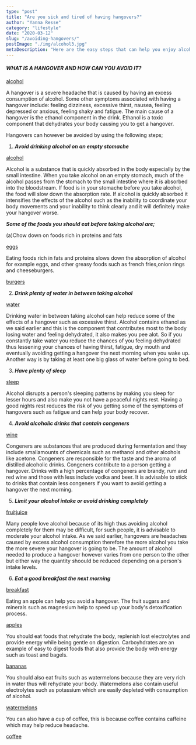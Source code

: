 ```yaml
---
type: "post"
title: "Are you sick and tired of having hangovers?"
author: "Yanna Resse"
category: "lifestyle"
date: "2020-03-12"
slug: "/avoiding-hangovers/"
postImage: "./img/alcohol3.jpg"
metaDescription: "Here are the easy steps that can help you enjoy alcoholic drinks without getting a hangover"
---
```


#### _**WHAT IS A HANGOVER AND HOW CAN YOU AVOID IT?**_

[alcohol ](./img/alcohol1.jpg)

A hangover is a severe headache that is caused by having an excess consumption of alcohol. Some other symptoms associated with having a hangover include: feeling dizziness, excessive thirst, nausea, feeling depressed or anxious, feeling shaky and fatigue. The main cause of a hangover is the ethanol component in the drink. Ethanol is a toxic component that dehydrates your body causing you to get a hangover.

Hangovers can however be avoided by using the following steps;

1. _**Avoid drinking alcohol on an empty stomache**_

[alcohol](./img/alcohol2.jpg)

Alcohol is a substance that is quickly absorbed in the body especially by the small intestine. When you take alcohol on an empty stomach, much of the alcohol passes from the stomach to the small intestine where it is absorbed into the bloodstream. If food is in your stomache before you take alcohol, the food will slow down the absorption rate. If alcohol is quickly absorbed it intensifies the effects of the alcohol such as the inability to coordinate your body movements and your inability to think clearly and it will definitely make your hangover worse.

_**Some of the foods you should eat before taking alcohol are;**_

(a)Chow down on foods rich in proteins and fats

[eggs ](./img/eggs.jpg)

Eating foods rich in fats and proteins slows down the absorption of alcohol for example eggs, and other greasy foods such as french fries,onion rings and cheeseburgers.

[burgers ](./img/greasyfood.jpg)

2. _**Drink plenty of water in between taking alcohol**_

[water ](./img/water.jpg)

Drinking water in between taking alcohol can help reduce some of the effects of a hangover such as excessive thirst. Alcohol contains ethanol as we said earlier and this is the component that contributes most to the body losing water and feeling dehydrated, it also makes you pee alot. So if you constantly take water you reduce the chances of you feeling dehydrated thus lessening your chances of having thirst, fatigue, dry mouth and eventually avoiding getting a hangover the next morning when you wake up. Another way is by taking at least one big glass of water before going to bed.

3. _**Have plenty of sleep**_

[sleep](./img/sleep.jpg)

Alcohol disrupts a person's sleeping patterns by making you sleep for lesser hours and also make you not have a peaceful nights rest. Having a good nights rest reduces the risk of you getting some of the symptoms of hangovers such as fatigue and can help your body recover.

4. _**Avoid alcoholic drinks that contain congeners**_

[wine ](./img/wine.jpg)

Congeners are substances that are produced during fermentation and they include smallamounts of chemicals such as methanol and other alcohols like acetone. Congeners are responsible for the taste and the aroma of distilled alcoholic drinks. Congeners contribute to a person getting a hangover. Drinks with a high percentage of congeners are brandy, rum and red wine and those with less include vodka and beer. It is advisable to stick to drinks that contain less congeners if you want to avoid getting a hangover the next morning.

5. _**Limit your alcohol intake or avoid drinking completely**_

[fruitjuice ](./img/fruitjuice.jpg)

Many people love alcohol because of its high thus avoiding alcohol completely for them may be difficult, for such people, it is advisable to moderate your alcohol intake. As we said earlier, hangovers are headaches caused by excess alcohol consumption therefore the more alcohol you take the more severe your hangover is going to be. The amount of alcohol needed to produce a hangover however varies from one person to the other but either way the quantity shoould be reduced depending on a person's intake levels.

6. _**Eat a good breakfast the next morning**_

[breakfast](./img/break.jpg)

Eating an apple can help you avoid a hangover. The fruit sugars and minerals such as magnesium help to speed up your body's detoxification process.

[apples](./img/apples.jpg)

You should eat foods that rehydrate the body, replenish lost electrolytes and provide energy while being gentle on digestion. Carboyhdrates are an example of easy to digest foods that also provide the body with energy such as toast and bagels.

[bananas ](./img/bananas.jpg)

You should also eat fruits such as watermelons because they are very rich in water thus will rehydrate your body. Watermelons also contain useful electrolytes such as potassium which are easily depleted with consumption of alcohol.

[watermelons](./img/watermelons.jpg)

You can also have a cup of coffee, this is because coffee contains caffeine which may help reduce headache.

[coffee](./img/coffee__--.jpg)
